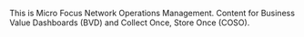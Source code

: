 This is Micro Focus Network Operations Management.
Content for Business Value Dashboards (BVD) and Collect Once, Store Once (COSO).
